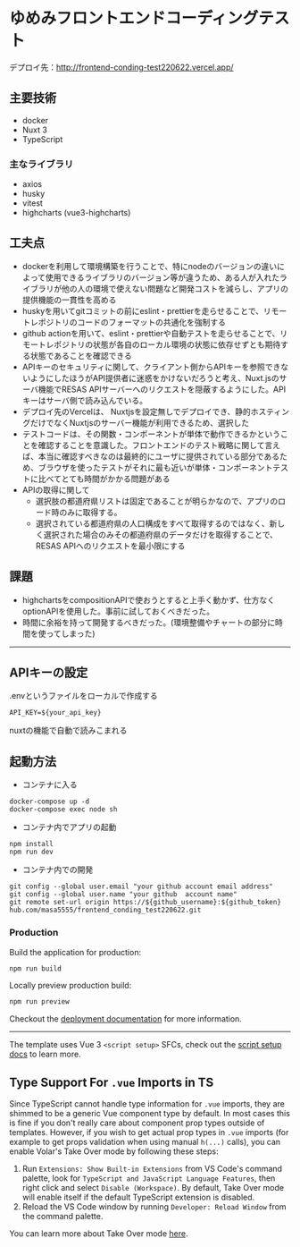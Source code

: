 #  ゆめみフロントエンドコーディングテスト
デプロイ先：http://frontend-conding-test220622.vercel.app/
## 主要技術
- docker
- Nuxt 3
- TypeScript
### 主なライブラリ
- axios
- husky
- vitest
- highcharts (vue3-highcharts)

## 工夫点
- dockerを利用して環境構築を行うことで、特にnodeのバージョンの違いによって使用できるライブラリのバージョン等が違うため、ある人が入れたライブラリが他の人の環境で使えない問題など開発コストを減らし、アプリの提供機能の一貫性を高める
- huskyを用いてgitコミットの前にeslint・prettierを走らせることで、リモートレポジトリのコードのフォーマットの共通化を強制する
- github actionを用いて、eslint・prettierや自動テストを走らせることで、リモートレポジトリの状態が各自のローカル環境の状態に依存せずとも期待する状態であることを確認できる
- APIキーのセキュリティに関して、クライアント側からAPIキーを参照できないようにしたほうがAPI提供者に迷惑をかけないだろうと考え、Nuxt.jsのサーバ機能でRESAS APIサーバーへのリクエストを隠蔽するようにした。APIキーはサーバ側で読み込んでいる。
- デプロイ先のVercelは、 Nuxtjsを設定無しでデプロイでき、静的ホスティングだけでなくNuxtjsのサーバー機能が利用できるため、選択した
- テストコードは、その関数・コンポーネントが単体で動作できるかということを確認することを意識した。フロントエンドのテスト戦略に関して言えば、本当に確認すべきなのは最終的にユーザに提供されている部分であるため、ブラウザを使ったテストがそれに最も近いが単体・コンポーネントテストに比べてとても時間がかかる問題がある
- APIの取得に関して
  - 選択肢の都道府県リストは固定であることが明らかなので、アプリのロード時のみに取得する。 
  - 選択されている都道府県の人口構成をすべて取得するのではなく、新しく選択された場合のみその都道府県のデータだけを取得することで、RESAS APIへのリクエストを最小限にする


## 課題
- highchartsをcompositionAPIで使おうとすると上手く動かず、仕方なくoptionAPIを使用した。事前に試しておくべきだった。
- 時間に余裕を持って開発するべきだった。(環境整備やチャートの部分に時間を使ってしまった)
--- 
## APIキーの設定
.envというファイルをローカルで作成する
```
API_KEY=${your_api_key}
```
nuxtの機能で自動で読みこまれる
## 起動方法
- コンテナに入る
```
docker-compose up -d
docker-compose exec node sh
```
- コンテナ内でアプリの起動
```
npm install
npm run dev
```
- コンテナ内での開発
```
git config --global user.email "your github account email address"
git config --global user.name "your github  account name"
git remote set-url origin https://${github_username}:${github_token}
hub.com/masa5555/frontend_conding_test220622.git
```


###  Production

Build the application for production:

```bash
npm run build
```

Locally preview production build:

```bash
npm run preview
```
Checkout the [deployment documentation](https://v3.nuxtjs.org/guide/deploy/presets) for more information.


---
The template uses Vue 3 `<script setup>` SFCs, check out the [script setup docs](https://v3.vuejs.org/api/sfc-script-setup.html#sfc-script-setup) to learn more.

## Type Support For `.vue` Imports in TS

Since TypeScript cannot handle type information for `.vue` imports, they are shimmed to be a generic Vue component type by default. In most cases this is fine if you don't really care about component prop types outside of templates. However, if you wish to get actual prop types in `.vue` imports (for example to get props validation when using manual `h(...)` calls), you can enable Volar's Take Over mode by following these steps:

1. Run `Extensions: Show Built-in Extensions` from VS Code's command palette, look for `TypeScript and JavaScript Language Features`, then right click and select `Disable (Workspace)`. By default, Take Over mode will enable itself if the default TypeScript extension is disabled.
2. Reload the VS Code window by running `Developer: Reload Window` from the command palette.

You can learn more about Take Over mode [here](https://github.com/johnsoncodehk/volar/discussions/471).

